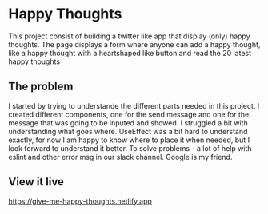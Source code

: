 # Happy Thoughts
This project consist of building a twitter like app that display (only) happy thoughts. The page displays a form where anyone can 
add a happy thought, like a happy thought with a heartshaped like button and read the 20 latest happy thoughts


## The problem
I started by trying to understande the different parts needed in this project. I created different components, one for the send message and one for the 
message that was going to be inputed and showed.
I struggled a bit with understanding what goes where. UseEffect was a bit hard to understand exactly, for now I am happy to know where to 
place it when needed, but I look forward to understand it better.
To solve problems - a lot of help with eslint and other error msg in our slack channel. Google is my friend.

## View it live
https://give-me-happy-thoughts.netlify.app

